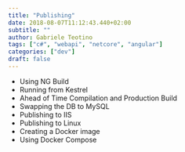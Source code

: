 ```yaml
---
title: "Publishing"
date: 2018-08-07T11:12:43.440+02:00
subtitle: ""
author: Gabriele Teotino
tags: ["c#", "webapi", "netcore", "angular"]
categories: ["dev"]
draft: false
---
```


- Using NG Build
- Running from Kestrel
- Ahead of Time Compilation and Production Build
- Swapping the DB to MySQL
- Publishing to IIS
- Publishing to Linux
- Creating a Docker image
- Using Docker Compose
